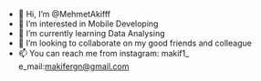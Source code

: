 - 👋 Hi, I’m @MehmetAkifff
- 👀 I’m interested in Mobile Developing
- 🌱 I’m currently learning Data Analysing
- 💞️ I’m looking to collaborate on my good friends and colleague
- 📫 You can reach me from instagram: makif1_ e_mail:makifergn@gmail.com

<!---
MehmetAkifff/MehmetAkifff is a ✨ special ✨ repository because its `README.md` (this file) appears on your GitHub profile.
You can click the Preview link to take a look at your changes.
--->
